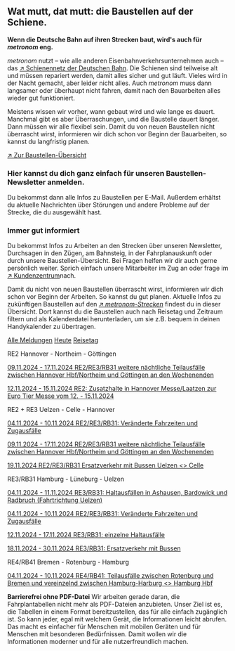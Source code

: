 Wat mutt, dat mutt: die Baustellen auf der Schiene.
----------

**Wenn die Deutsche Bahn auf ihren Strecken baut, wird's auch für *metronom* eng.**

*metronom* nutzt – wie alle anderen Eisenbahnverkehrsunternehmen auch – das [↗ Schienennetz der Deutschen Bahn](https://www.der-metronom.de/service/faq/). Die Schienen sind teilweise alt und müssen repariert werden, damit alles sicher und gut läuft. Vieles wird in der Nacht gemacht, aber leider nicht alles. Auch *metronom* muss dann langsamer oder überhaupt nicht fahren, damit nach den Bauarbeiten alles wieder gut funktioniert.

Meistens wissen wir vorher, wann gebaut wird und wie lange es dauert. Manchmal gibt es aber Überraschungen, und die Baustelle dauert länger. Dann müssen wir alle flexibel sein. Damit du von neuen Baustellen nicht überrascht wirst, informieren wir dich schon vor Beginn der Bauarbeiten, so kannst du langfristig planen.

[↗ Zur Baustellen-Übersicht](https://www.der-metronom.de/fahrplan/baustellen-uebersicht/#%C3%9Cbersicht)

### **Hier kannst du dich ganz einfach für unseren Baustellen-Newsletter anmelden.** ###

Du bekommst dann alle Infos zu Baustellen per E-Mail. Außerdem erhältst du aktuelle Nachrichten über Störungen und andere Probleme auf der Strecke, die du ausgewählt hast.

### Immer gut informiert ###

Du bekommst Infos zu Arbeiten an den Strecken über unseren Newsletter, Durchsagen in den Zügen, am Bahnsteig, in der Fahrplanauskunft oder durch unsere Baustellen-Übersicht. Bei Fragen helfen wir dir auch gerne persönlich weiter. Sprich einfach unsere Mitarbeiter im Zug an oder frage im [↗ Kundenzentrum](https://www.der-metronom.de/hilfe-kontakt/)nach.

Damit du nicht von neuen Baustellen überrascht wirst, informieren wir dich schon vor Beginn der Arbeiten. So kannst du gut planen. Aktuelle Infos zu zukünftigen Baustellen auf den *[↗ metronom-Strecken](https://www.der-metronom.de/fahrplan/streckennetz/)* findest du in dieser Übersicht. Dort kannst du die Baustellen auch nach Reisetag und Zeitraum filtern und als Kalenderdatei herunterladen, um sie z.B. bequem in deinen Handykalender zu übertragen.

[Alle Meldungen](https://www.der-metronom.de/fahrplan/baustellen-uebersicht/)
[Heute](https://www.der-metronom.de/fahrplan/baustellen-uebersicht/)
[Reisetag](https://www.der-metronom.de/fahrplan/baustellen-uebersicht/)

RE2 Hannover - Northeim - Göttingen

[09.11.2024 - 17.11.2024 RE2/RE3/RB31 weitere nächtliche Teilausfälle zwischen Hannover Hbf/Northeim und Göttingen an den Wochenenden](https://www.der-metronom.de/baustellen/re2-re3-rb31-weitere-naechtliche-teilausfaelle-zwischen-hannover-hbf-northeim-und-goettingen-an-den-wochenenden/)

[12.11.2024 - 15.11.2024 RE2: Zusatzhalte in Hannover Messe/Laatzen zur Euro Tier Messe vom 12. - 15.11.2024](https://www.der-metronom.de/baustellen/re2-zusatzhalte-in-hannover-messe-laatzen-zur-euro-tier-messe-vom-12-15-11-2024/)

RE2 + RE3 Uelzen - Celle - Hannover

[04.11.2024 - 10.11.2024 RE2/RE3/RB31: Veränderte Fahrzeiten und Zugausfälle](https://www.der-metronom.de/baustellen/re2-re3-rb31-veraenderte-fahrzeiten-und-zugausfaelle/)

[09.11.2024 - 17.11.2024 RE2/RE3/RB31 weitere nächtliche Teilausfälle zwischen Hannover Hbf/Northeim und Göttingen an den Wochenenden](https://www.der-metronom.de/baustellen/re2-re3-rb31-weitere-naechtliche-teilausfaelle-zwischen-hannover-hbf-northeim-und-goettingen-an-den-wochenenden/)

[19.11.2024 RE2/RE3/RB31 Ersatzverkehr mit Bussen Uelzen \<\> Celle](https://www.der-metronom.de/baustellen/re2-re3-rb31-ersatzverkehr-mit-bussen-uelzen-celle/)

RE3/RB31 Hamburg - Lüneburg - Uelzen

[04.11.2024 - 11.11.2024 RE3/RB31: Haltausfällen in Ashausen, Bardowick und Radbruch (Fahrtrichtung Uelzen)](https://www.der-metronom.de/baustellen/re3-rb31-haltausfaellen-in-ashausen-bardowick-und-radbruch-fahrtrichtung-uelzen/)

[04.11.2024 - 10.11.2024 RE2/RE3/RB31: Veränderte Fahrzeiten und Zugausfälle](https://www.der-metronom.de/baustellen/re2-re3-rb31-veraenderte-fahrzeiten-und-zugausfaelle/)

[12.11.2024 - 17.11.2024 RE3/RB31: einzelne Haltausfälle](https://www.der-metronom.de/baustellen/re3-rb31-einzelne-haltausfaelle/)

[18.11.2024 - 30.11.2024 RE3/RB31: Ersatzverkehr mit Bussen](https://www.der-metronom.de/baustellen/re3-rb31-ersatzverkehr-mit-bussen/)

RE4/RB41 Bremen - Rotenburg - Hamburg

[04.11.2024 - 10.11.2024 RE4/RB41: Teilausfälle zwischen Rotenburg und Bremen und vereinzelnd zwischen Hamburg-Harburg \<\> Hamburg Hbf](https://www.der-metronom.de/baustellen/re4-rb41-teilausfaelle-zwischen-rotenburg-und-bremen-und-vereinzelnd-zwischen-hamburg-harburg-hamburg-hbf/)

**Barrierefrei ohne PDF-Datei**
Wir arbeiten gerade daran, die Fahrplantabellen nicht mehr als PDF-Dateien anzubieten. Unser Ziel ist es, die Tabellen in einem Format bereitzustellen, das für alle einfach zugänglich ist. So kann jeder, egal mit welchem Gerät, die Informationen leicht abrufen. Das macht es einfacher für Menschen mit mobilen Geräten und für Menschen mit besonderen Bedürfnissen. Damit wollen wir die Informationen moderner und für alle nutzerfreundlich machen.
